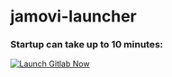 # jamovi-launcher

### Startup can take up to 10 minutes:
[![Launch Gitlab Now](https://okteto.com/develop-okteto.svg)](https://cloud.okteto.com/deploy?repository=https://github.com/alexander-manley/jamovi-launcher)
#

